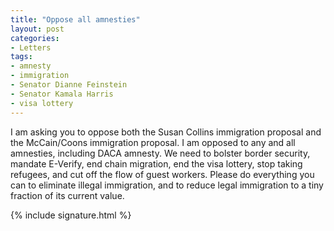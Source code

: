 ```yaml
---
title: "Oppose all amnesties"
layout: post
categories:
- Letters
tags:
- amnesty
- immigration
- Senator Dianne Feinstein
- Senator Kamala Harris
- visa lottery
---
```


I am asking you to oppose both the Susan Collins immigration proposal and the McCain/Coons immigration proposal. I am opposed to any and all amnesties, including DACA amnesty. We need to bolster border security, mandate E-Verify, end chain migration, end the visa lottery, stop taking refugees, and cut off the flow of guest workers. Please do everything you can to eliminate illegal immigration, and to reduce legal immigration to a tiny fraction of its current value.

{% include signature.html %}
